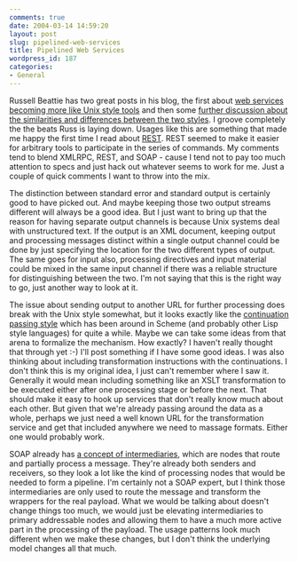 ```yaml
---
comments: true
date: 2004-03-14 14:59:20
layout: post
slug: pipelined-web-services
title: Pipelined Web Services
wordpress_id: 187
categories:
- General
---
```


Russell Beattie has two great posts in his blog, the first about [web services becoming more like Unix style tools](http://www.russellbeattie.com/notebook/1006760.html) and then some [further discussion about the similarities and differences between the two styles](http://www.russellbeattie.com/notebook/1006768.html). I groove completely the the beats Russ is laying down. Usages like this are something that made me happy the first time I read about [REST](http://webservices.xml.com/pub/a/ws/2002/02/06/rest.html). REST seemed to make it easier for arbitrary tools to participate in the series of commands. My comments tend to blend XMLRPC, REST, and SOAP - cause I tend not to pay too much attention to specs and just hack out whatever seems to work for me. Just a couple of quick comments I want to throw into the mix.

The distinction between standard error and standard output is certainly good to have picked out. And maybe keeping those two output streams different will always be a good idea. But I just want to bring up that the reason for having separate output channels is because Unix systems deal with unstructured text. If the output is an XML document, keeping output and processing messages distinct within a single output channel could be done by just specifying the location for the two different types of output. The same goes for input also, processing directives and input material could be mixed in the same input channel if there was a reliable structure for distinguishing between the two. I'm not saying that this is the right way to go, just another way to look at it.

The issue about sending output to another URL for further processing does break with the Unix style somewhat, but it looks exactly like the [continuation passing style](http://wombat.doc.ic.ac.uk/foldoc/foldoc.cgi?continuation+passing+style) which has been around in Scheme (and probably other Lisp style languages) for quite a while. Maybe we can take some ideas from that arena to formalize the mechanism. How exactly? I haven't really thought that through yet :-) I'll post something if I have some good ideas. I was also thinking about including transformation instructions with the continuations. I don't think this is my original idea, I just can't remember where I saw it. Generally it would mean including something like an XSLT transformation to be executed either after one processing stage or before the next. That should make it easy to hook up services that don't really know much about each other. But given that we're already passing around the data as a whole, perhaps we just need a well known URL for the transformation service and get that included anywhere we need to massage formats. Either one would probably work.

SOAP already has [a concept of intermediaries](http://www.w3.org/TR/2003/REC-soap12-part1-20030624/#senderreceiverconcepts), which are nodes that route and partially process a message. They're already both senders and receivers, so they look a lot like the kind of processing nodes that would be needed to form a pipeline. I'm certainly not a SOAP expert, but I think those intermediaries are only used to route the message and transform the wrappers for the real payload. What we would be talking about doesn't change things too much, we would just be elevating intermediaries to primary addressable nodes and allowing them to have a much more active part in the processing of the payload. The usage patterns look much different when we make these changes, but I don't think the underlying model changes all that much.
